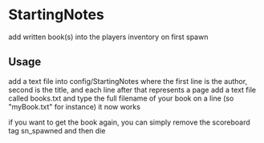 # StartingNotes
add written book(s) into the players inventory on first spawn

## Usage
add a text file into config/StartingNotes where the first line is the author, second is the title, and each line after that represents a page
add a text file called books.txt and type the full filename of your book on a line (so "myBook.txt" for instance)
it now works

if you want to get the book again, you can simply remove the scoreboard tag sn_spawned and then die

